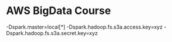 # AWS BigData Course

-Dspark.master=local[*] -Dspark.hadoop.fs.s3a.access.key=xyz -Dspark.hadoop.fs.s3a.secret.key=xyz